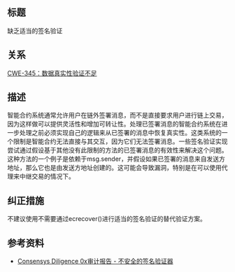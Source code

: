 ## 标题
缺乏适当的签名验证

## 关系
[CWE-345：数据真实性验证不足](https://cwe.mitre.org/data/definitions/345.html)

## 描述
智能合约系统通常允许用户在链外签署消息，而不是直接要求用户进行链上交易，因为这样做可以提供灵活性和增加可转让性。处理已签署消息的智能合约系统在进一步处理之前必须实现自己的逻辑来从已签署的消息中恢复真实性。这类系统的一个限制是智能合约无法直接与其交互，因为它们无法签署消息。一些签名验证实现尝试通过假设基于其他没有此限制的方法的已签署消息的有效性来解决这个问题。这种方法的一个例子是依赖于msg.sender，并假设如果已签署的消息来自发送方地址，那么它也是由发送方地址创建的。这可能会导致漏洞，特别是在可以使用代理来中继交易的情况下。

## 纠正措施
不建议使用不需要通过ecrecover()进行适当的签名验证的替代验证方案。

## 参考资料
* [Consensys Diligence 0x审计报告 - 不安全的签名验证器](https://github.com/ConsenSys/0x_audit_report_2018-07-23#32-mixinsignaturevalidator-insecure-signature-validator-signaturetypecaller)